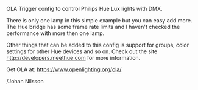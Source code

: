OLA Trigger config to control Philips Hue Lux lights with DMX.

There is only one lamp in this simple example but you can easy add more.
The Hue bridge has some frame rate limits and I haven't checked the performance with more then one lamp.

Other things that can be added to this config is support for groups, color settings for other Hue devices and so on.
Check out the site http://developers.meethue.com for more information.

Get OLA at: https://www.openlighting.org/ola/

/Johan Nilsson
